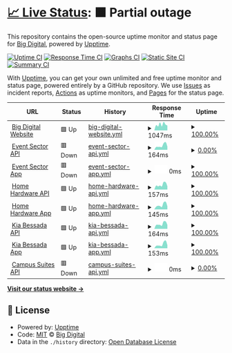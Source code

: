 # [📈 Live Status](https://big-digital.github.io/BIG_Upptime): <!--live status--> **🟧 Partial outage**

This repository contains the open-source uptime monitor and status page for [Big Digital](https://bigdigital.ca), powered by [Upptime](https://github.com/upptime/upptime).

[![Uptime CI](https://github.com/big-digital/BIG_Upptime/workflows/Uptime%20CI/badge.svg)](https://github.com/big-digital/BIG_Upptime/actions?query=workflow%3A%22Uptime+CI%22)
[![Response Time CI](https://github.com/big-digital/BIG_Upptime/workflows/Response%20Time%20CI/badge.svg)](https://github.com/big-digital/BIG_Upptime/actions?query=workflow%3A%22Response+Time+CI%22)
[![Graphs CI](https://github.com/big-digital/BIG_Upptime/workflows/Graphs%20CI/badge.svg)](https://github.com/big-digital/BIG_Upptime/actions?query=workflow%3A%22Graphs+CI%22)
[![Static Site CI](https://github.com/big-digital/BIG_Upptime/workflows/Static%20Site%20CI/badge.svg)](https://github.com/big-digital/BIG_Upptime/actions?query=workflow%3A%22Static+Site+CI%22)
[![Summary CI](https://github.com/big-digital/BIG_Upptime/workflows/Summary%20CI/badge.svg)](https://github.com/big-digital/BIG_Upptime/actions?query=workflow%3A%22Summary+CI%22)

With [Upptime](https://upptime.js.org), you can get your own unlimited and free uptime monitor and status page, powered entirely by a GitHub repository. We use [Issues](https://github.com/big-digital/BIG_Upptime/issues) as incident reports, [Actions](https://github.com/big-digital/BIG_Upptime/actions) as uptime monitors, and [Pages](https://big-digital.github.io/BIG_Upptime) for the status page.

<!--start: status pages-->
<!-- This summary is generated by Upptime (https://github.com/upptime/upptime) -->
<!-- Do not edit this manually, your changes will be overwritten -->
<!-- prettier-ignore -->
| URL | Status | History | Response Time | Uptime |
| --- | ------ | ------- | ------------- | ------ |
| <img alt="" src="https://icons.duckduckgo.com/ip3/bigdigital.ca.ico" height="13"> [Big Digital Website](https://bigdigital.ca) | 🟩 Up | [big-digital-website.yml](https://github.com/Big-Digital/BIG_Upptime/commits/HEAD/history/big-digital-website.yml) | <details><summary><img alt="Response time graph" src="./graphs/big-digital-website/response-time-week.png" height="20"> 1047ms</summary><br><a href="https://big-digital.github.io/BIG_Upptime/history/big-digital-website"><img alt="Response time 772" src="https://img.shields.io/endpoint?url=https%3A%2F%2Fraw.githubusercontent.com%2FBig-Digital%2FBIG_Upptime%2FHEAD%2Fapi%2Fbig-digital-website%2Fresponse-time.json"></a><br><a href="https://big-digital.github.io/BIG_Upptime/history/big-digital-website"><img alt="24-hour response time 887" src="https://img.shields.io/endpoint?url=https%3A%2F%2Fraw.githubusercontent.com%2FBig-Digital%2FBIG_Upptime%2FHEAD%2Fapi%2Fbig-digital-website%2Fresponse-time-day.json"></a><br><a href="https://big-digital.github.io/BIG_Upptime/history/big-digital-website"><img alt="7-day response time 1047" src="https://img.shields.io/endpoint?url=https%3A%2F%2Fraw.githubusercontent.com%2FBig-Digital%2FBIG_Upptime%2FHEAD%2Fapi%2Fbig-digital-website%2Fresponse-time-week.json"></a><br><a href="https://big-digital.github.io/BIG_Upptime/history/big-digital-website"><img alt="30-day response time 1116" src="https://img.shields.io/endpoint?url=https%3A%2F%2Fraw.githubusercontent.com%2FBig-Digital%2FBIG_Upptime%2FHEAD%2Fapi%2Fbig-digital-website%2Fresponse-time-month.json"></a><br><a href="https://big-digital.github.io/BIG_Upptime/history/big-digital-website"><img alt="1-year response time 853" src="https://img.shields.io/endpoint?url=https%3A%2F%2Fraw.githubusercontent.com%2FBig-Digital%2FBIG_Upptime%2FHEAD%2Fapi%2Fbig-digital-website%2Fresponse-time-year.json"></a></details> | <details><summary><a href="https://big-digital.github.io/BIG_Upptime/history/big-digital-website">100.00%</a></summary><a href="https://big-digital.github.io/BIG_Upptime/history/big-digital-website"><img alt="All-time uptime 99.57%" src="https://img.shields.io/endpoint?url=https%3A%2F%2Fraw.githubusercontent.com%2FBig-Digital%2FBIG_Upptime%2FHEAD%2Fapi%2Fbig-digital-website%2Fuptime.json"></a><br><a href="https://big-digital.github.io/BIG_Upptime/history/big-digital-website"><img alt="24-hour uptime 100.00%" src="https://img.shields.io/endpoint?url=https%3A%2F%2Fraw.githubusercontent.com%2FBig-Digital%2FBIG_Upptime%2FHEAD%2Fapi%2Fbig-digital-website%2Fuptime-day.json"></a><br><a href="https://big-digital.github.io/BIG_Upptime/history/big-digital-website"><img alt="7-day uptime 100.00%" src="https://img.shields.io/endpoint?url=https%3A%2F%2Fraw.githubusercontent.com%2FBig-Digital%2FBIG_Upptime%2FHEAD%2Fapi%2Fbig-digital-website%2Fuptime-week.json"></a><br><a href="https://big-digital.github.io/BIG_Upptime/history/big-digital-website"><img alt="30-day uptime 100.00%" src="https://img.shields.io/endpoint?url=https%3A%2F%2Fraw.githubusercontent.com%2FBig-Digital%2FBIG_Upptime%2FHEAD%2Fapi%2Fbig-digital-website%2Fuptime-month.json"></a><br><a href="https://big-digital.github.io/BIG_Upptime/history/big-digital-website"><img alt="1-year uptime 99.84%" src="https://img.shields.io/endpoint?url=https%3A%2F%2Fraw.githubusercontent.com%2FBig-Digital%2FBIG_Upptime%2FHEAD%2Fapi%2Fbig-digital-website%2Fuptime-year.json"></a></details>
| <img alt="" src="https://icons.duckduckgo.com/ip3/demo.bigdigital.ca.ico" height="13"> [Event Sector API](https://demo.bigdigital.ca/collections) | 🟥 Down | [event-sector-api.yml](https://github.com/Big-Digital/BIG_Upptime/commits/HEAD/history/event-sector-api.yml) | <details><summary><img alt="Response time graph" src="./graphs/event-sector-api/response-time-week.png" height="20"> 164ms</summary><br><a href="https://big-digital.github.io/BIG_Upptime/history/event-sector-api"><img alt="Response time 188" src="https://img.shields.io/endpoint?url=https%3A%2F%2Fraw.githubusercontent.com%2FBig-Digital%2FBIG_Upptime%2FHEAD%2Fapi%2Fevent-sector-api%2Fresponse-time.json"></a><br><a href="https://big-digital.github.io/BIG_Upptime/history/event-sector-api"><img alt="24-hour response time 124" src="https://img.shields.io/endpoint?url=https%3A%2F%2Fraw.githubusercontent.com%2FBig-Digital%2FBIG_Upptime%2FHEAD%2Fapi%2Fevent-sector-api%2Fresponse-time-day.json"></a><br><a href="https://big-digital.github.io/BIG_Upptime/history/event-sector-api"><img alt="7-day response time 164" src="https://img.shields.io/endpoint?url=https%3A%2F%2Fraw.githubusercontent.com%2FBig-Digital%2FBIG_Upptime%2FHEAD%2Fapi%2Fevent-sector-api%2Fresponse-time-week.json"></a><br><a href="https://big-digital.github.io/BIG_Upptime/history/event-sector-api"><img alt="30-day response time 173" src="https://img.shields.io/endpoint?url=https%3A%2F%2Fraw.githubusercontent.com%2FBig-Digital%2FBIG_Upptime%2FHEAD%2Fapi%2Fevent-sector-api%2Fresponse-time-month.json"></a><br><a href="https://big-digital.github.io/BIG_Upptime/history/event-sector-api"><img alt="1-year response time 174" src="https://img.shields.io/endpoint?url=https%3A%2F%2Fraw.githubusercontent.com%2FBig-Digital%2FBIG_Upptime%2FHEAD%2Fapi%2Fevent-sector-api%2Fresponse-time-year.json"></a></details> | <details><summary><a href="https://big-digital.github.io/BIG_Upptime/history/event-sector-api">0.00%</a></summary><a href="https://big-digital.github.io/BIG_Upptime/history/event-sector-api"><img alt="All-time uptime 79.51%" src="https://img.shields.io/endpoint?url=https%3A%2F%2Fraw.githubusercontent.com%2FBig-Digital%2FBIG_Upptime%2FHEAD%2Fapi%2Fevent-sector-api%2Fuptime.json"></a><br><a href="https://big-digital.github.io/BIG_Upptime/history/event-sector-api"><img alt="24-hour uptime 0.00%" src="https://img.shields.io/endpoint?url=https%3A%2F%2Fraw.githubusercontent.com%2FBig-Digital%2FBIG_Upptime%2FHEAD%2Fapi%2Fevent-sector-api%2Fuptime-day.json"></a><br><a href="https://big-digital.github.io/BIG_Upptime/history/event-sector-api"><img alt="7-day uptime 0.00%" src="https://img.shields.io/endpoint?url=https%3A%2F%2Fraw.githubusercontent.com%2FBig-Digital%2FBIG_Upptime%2FHEAD%2Fapi%2Fevent-sector-api%2Fuptime-week.json"></a><br><a href="https://big-digital.github.io/BIG_Upptime/history/event-sector-api"><img alt="30-day uptime 0.00%" src="https://img.shields.io/endpoint?url=https%3A%2F%2Fraw.githubusercontent.com%2FBig-Digital%2FBIG_Upptime%2FHEAD%2Fapi%2Fevent-sector-api%2Fuptime-month.json"></a><br><a href="https://big-digital.github.io/BIG_Upptime/history/event-sector-api"><img alt="1-year uptime 60.23%" src="https://img.shields.io/endpoint?url=https%3A%2F%2Fraw.githubusercontent.com%2FBig-Digital%2FBIG_Upptime%2FHEAD%2Fapi%2Fevent-sector-api%2Fuptime-year.json"></a></details>
| <img alt="" src="https://icons.duckduckgo.com/ip3/staging.demo.bigdigital.ca.ico" height="13"> [Event Sector App](https://staging.demo.bigdigital.ca/real-time-emergency-messaging) | 🟥 Down | [event-sector-app.yml](https://github.com/Big-Digital/BIG_Upptime/commits/HEAD/history/event-sector-app.yml) | <details><summary><img alt="Response time graph" src="./graphs/event-sector-app/response-time-week.png" height="20"> 0ms</summary><br><a href="https://big-digital.github.io/BIG_Upptime/history/event-sector-app"><img alt="Response time 0" src="https://img.shields.io/endpoint?url=https%3A%2F%2Fraw.githubusercontent.com%2FBig-Digital%2FBIG_Upptime%2FHEAD%2Fapi%2Fevent-sector-app%2Fresponse-time.json"></a><br><a href="https://big-digital.github.io/BIG_Upptime/history/event-sector-app"><img alt="24-hour response time 0" src="https://img.shields.io/endpoint?url=https%3A%2F%2Fraw.githubusercontent.com%2FBig-Digital%2FBIG_Upptime%2FHEAD%2Fapi%2Fevent-sector-app%2Fresponse-time-day.json"></a><br><a href="https://big-digital.github.io/BIG_Upptime/history/event-sector-app"><img alt="7-day response time 0" src="https://img.shields.io/endpoint?url=https%3A%2F%2Fraw.githubusercontent.com%2FBig-Digital%2FBIG_Upptime%2FHEAD%2Fapi%2Fevent-sector-app%2Fresponse-time-week.json"></a><br><a href="https://big-digital.github.io/BIG_Upptime/history/event-sector-app"><img alt="30-day response time 0" src="https://img.shields.io/endpoint?url=https%3A%2F%2Fraw.githubusercontent.com%2FBig-Digital%2FBIG_Upptime%2FHEAD%2Fapi%2Fevent-sector-app%2Fresponse-time-month.json"></a><br><a href="https://big-digital.github.io/BIG_Upptime/history/event-sector-app"><img alt="1-year response time 0" src="https://img.shields.io/endpoint?url=https%3A%2F%2Fraw.githubusercontent.com%2FBig-Digital%2FBIG_Upptime%2FHEAD%2Fapi%2Fevent-sector-app%2Fresponse-time-year.json"></a></details> | <details><summary><a href="https://big-digital.github.io/BIG_Upptime/history/event-sector-app">100.00%</a></summary><a href="https://big-digital.github.io/BIG_Upptime/history/event-sector-app"><img alt="All-time uptime 99.96%" src="https://img.shields.io/endpoint?url=https%3A%2F%2Fraw.githubusercontent.com%2FBig-Digital%2FBIG_Upptime%2FHEAD%2Fapi%2Fevent-sector-app%2Fuptime.json"></a><br><a href="https://big-digital.github.io/BIG_Upptime/history/event-sector-app"><img alt="24-hour uptime 100.00%" src="https://img.shields.io/endpoint?url=https%3A%2F%2Fraw.githubusercontent.com%2FBig-Digital%2FBIG_Upptime%2FHEAD%2Fapi%2Fevent-sector-app%2Fuptime-day.json"></a><br><a href="https://big-digital.github.io/BIG_Upptime/history/event-sector-app"><img alt="7-day uptime 100.00%" src="https://img.shields.io/endpoint?url=https%3A%2F%2Fraw.githubusercontent.com%2FBig-Digital%2FBIG_Upptime%2FHEAD%2Fapi%2Fevent-sector-app%2Fuptime-week.json"></a><br><a href="https://big-digital.github.io/BIG_Upptime/history/event-sector-app"><img alt="30-day uptime 100.00%" src="https://img.shields.io/endpoint?url=https%3A%2F%2Fraw.githubusercontent.com%2FBig-Digital%2FBIG_Upptime%2FHEAD%2Fapi%2Fevent-sector-app%2Fuptime-month.json"></a><br><a href="https://big-digital.github.io/BIG_Upptime/history/event-sector-app"><img alt="1-year uptime 100.00%" src="https://img.shields.io/endpoint?url=https%3A%2F%2Fraw.githubusercontent.com%2FBig-Digital%2FBIG_Upptime%2FHEAD%2Fapi%2Fevent-sector-app%2Fuptime-year.json"></a></details>
| <img alt="" src="https://icons.duckduckgo.com/ip3/homehardware.bigdigital.ca.ico" height="13"> [Home Hardware API](https://homehardware.bigdigital.ca/collections) | 🟩 Up | [home-hardware-api.yml](https://github.com/Big-Digital/BIG_Upptime/commits/HEAD/history/home-hardware-api.yml) | <details><summary><img alt="Response time graph" src="./graphs/home-hardware-api/response-time-week.png" height="20"> 157ms</summary><br><a href="https://big-digital.github.io/BIG_Upptime/history/home-hardware-api"><img alt="Response time 178" src="https://img.shields.io/endpoint?url=https%3A%2F%2Fraw.githubusercontent.com%2FBig-Digital%2FBIG_Upptime%2FHEAD%2Fapi%2Fhome-hardware-api%2Fresponse-time.json"></a><br><a href="https://big-digital.github.io/BIG_Upptime/history/home-hardware-api"><img alt="24-hour response time 109" src="https://img.shields.io/endpoint?url=https%3A%2F%2Fraw.githubusercontent.com%2FBig-Digital%2FBIG_Upptime%2FHEAD%2Fapi%2Fhome-hardware-api%2Fresponse-time-day.json"></a><br><a href="https://big-digital.github.io/BIG_Upptime/history/home-hardware-api"><img alt="7-day response time 157" src="https://img.shields.io/endpoint?url=https%3A%2F%2Fraw.githubusercontent.com%2FBig-Digital%2FBIG_Upptime%2FHEAD%2Fapi%2Fhome-hardware-api%2Fresponse-time-week.json"></a><br><a href="https://big-digital.github.io/BIG_Upptime/history/home-hardware-api"><img alt="30-day response time 163" src="https://img.shields.io/endpoint?url=https%3A%2F%2Fraw.githubusercontent.com%2FBig-Digital%2FBIG_Upptime%2FHEAD%2Fapi%2Fhome-hardware-api%2Fresponse-time-month.json"></a><br><a href="https://big-digital.github.io/BIG_Upptime/history/home-hardware-api"><img alt="1-year response time 164" src="https://img.shields.io/endpoint?url=https%3A%2F%2Fraw.githubusercontent.com%2FBig-Digital%2FBIG_Upptime%2FHEAD%2Fapi%2Fhome-hardware-api%2Fresponse-time-year.json"></a></details> | <details><summary><a href="https://big-digital.github.io/BIG_Upptime/history/home-hardware-api">100.00%</a></summary><a href="https://big-digital.github.io/BIG_Upptime/history/home-hardware-api"><img alt="All-time uptime 100.00%" src="https://img.shields.io/endpoint?url=https%3A%2F%2Fraw.githubusercontent.com%2FBig-Digital%2FBIG_Upptime%2FHEAD%2Fapi%2Fhome-hardware-api%2Fuptime.json"></a><br><a href="https://big-digital.github.io/BIG_Upptime/history/home-hardware-api"><img alt="24-hour uptime 100.00%" src="https://img.shields.io/endpoint?url=https%3A%2F%2Fraw.githubusercontent.com%2FBig-Digital%2FBIG_Upptime%2FHEAD%2Fapi%2Fhome-hardware-api%2Fuptime-day.json"></a><br><a href="https://big-digital.github.io/BIG_Upptime/history/home-hardware-api"><img alt="7-day uptime 100.00%" src="https://img.shields.io/endpoint?url=https%3A%2F%2Fraw.githubusercontent.com%2FBig-Digital%2FBIG_Upptime%2FHEAD%2Fapi%2Fhome-hardware-api%2Fuptime-week.json"></a><br><a href="https://big-digital.github.io/BIG_Upptime/history/home-hardware-api"><img alt="30-day uptime 100.00%" src="https://img.shields.io/endpoint?url=https%3A%2F%2Fraw.githubusercontent.com%2FBig-Digital%2FBIG_Upptime%2FHEAD%2Fapi%2Fhome-hardware-api%2Fuptime-month.json"></a><br><a href="https://big-digital.github.io/BIG_Upptime/history/home-hardware-api"><img alt="1-year uptime 100.00%" src="https://img.shields.io/endpoint?url=https%3A%2F%2Fraw.githubusercontent.com%2FBig-Digital%2FBIG_Upptime%2FHEAD%2Fapi%2Fhome-hardware-api%2Fuptime-year.json"></a></details>
| <img alt="" src="https://icons.duckduckgo.com/ip3/app.homehardware.bigdigital.ca.ico" height="13"> [Home Hardware App](https://app.homehardware.bigdigital.ca/content) | 🟩 Up | [home-hardware-app.yml](https://github.com/Big-Digital/BIG_Upptime/commits/HEAD/history/home-hardware-app.yml) | <details><summary><img alt="Response time graph" src="./graphs/home-hardware-app/response-time-week.png" height="20"> 145ms</summary><br><a href="https://big-digital.github.io/BIG_Upptime/history/home-hardware-app"><img alt="Response time 171" src="https://img.shields.io/endpoint?url=https%3A%2F%2Fraw.githubusercontent.com%2FBig-Digital%2FBIG_Upptime%2FHEAD%2Fapi%2Fhome-hardware-app%2Fresponse-time.json"></a><br><a href="https://big-digital.github.io/BIG_Upptime/history/home-hardware-app"><img alt="24-hour response time 103" src="https://img.shields.io/endpoint?url=https%3A%2F%2Fraw.githubusercontent.com%2FBig-Digital%2FBIG_Upptime%2FHEAD%2Fapi%2Fhome-hardware-app%2Fresponse-time-day.json"></a><br><a href="https://big-digital.github.io/BIG_Upptime/history/home-hardware-app"><img alt="7-day response time 145" src="https://img.shields.io/endpoint?url=https%3A%2F%2Fraw.githubusercontent.com%2FBig-Digital%2FBIG_Upptime%2FHEAD%2Fapi%2Fhome-hardware-app%2Fresponse-time-week.json"></a><br><a href="https://big-digital.github.io/BIG_Upptime/history/home-hardware-app"><img alt="30-day response time 153" src="https://img.shields.io/endpoint?url=https%3A%2F%2Fraw.githubusercontent.com%2FBig-Digital%2FBIG_Upptime%2FHEAD%2Fapi%2Fhome-hardware-app%2Fresponse-time-month.json"></a><br><a href="https://big-digital.github.io/BIG_Upptime/history/home-hardware-app"><img alt="1-year response time 164" src="https://img.shields.io/endpoint?url=https%3A%2F%2Fraw.githubusercontent.com%2FBig-Digital%2FBIG_Upptime%2FHEAD%2Fapi%2Fhome-hardware-app%2Fresponse-time-year.json"></a></details> | <details><summary><a href="https://big-digital.github.io/BIG_Upptime/history/home-hardware-app">100.00%</a></summary><a href="https://big-digital.github.io/BIG_Upptime/history/home-hardware-app"><img alt="All-time uptime 100.00%" src="https://img.shields.io/endpoint?url=https%3A%2F%2Fraw.githubusercontent.com%2FBig-Digital%2FBIG_Upptime%2FHEAD%2Fapi%2Fhome-hardware-app%2Fuptime.json"></a><br><a href="https://big-digital.github.io/BIG_Upptime/history/home-hardware-app"><img alt="24-hour uptime 100.00%" src="https://img.shields.io/endpoint?url=https%3A%2F%2Fraw.githubusercontent.com%2FBig-Digital%2FBIG_Upptime%2FHEAD%2Fapi%2Fhome-hardware-app%2Fuptime-day.json"></a><br><a href="https://big-digital.github.io/BIG_Upptime/history/home-hardware-app"><img alt="7-day uptime 100.00%" src="https://img.shields.io/endpoint?url=https%3A%2F%2Fraw.githubusercontent.com%2FBig-Digital%2FBIG_Upptime%2FHEAD%2Fapi%2Fhome-hardware-app%2Fuptime-week.json"></a><br><a href="https://big-digital.github.io/BIG_Upptime/history/home-hardware-app"><img alt="30-day uptime 100.00%" src="https://img.shields.io/endpoint?url=https%3A%2F%2Fraw.githubusercontent.com%2FBig-Digital%2FBIG_Upptime%2FHEAD%2Fapi%2Fhome-hardware-app%2Fuptime-month.json"></a><br><a href="https://big-digital.github.io/BIG_Upptime/history/home-hardware-app"><img alt="1-year uptime 100.00%" src="https://img.shields.io/endpoint?url=https%3A%2F%2Fraw.githubusercontent.com%2FBig-Digital%2FBIG_Upptime%2FHEAD%2Fapi%2Fhome-hardware-app%2Fuptime-year.json"></a></details>
| <img alt="" src="https://icons.duckduckgo.com/ip3/kia-bessada.bigdigital.ca.ico" height="13"> [Kia Bessada API](https://kia-bessada.bigdigital.ca/collections) | 🟩 Up | [kia-bessada-api.yml](https://github.com/Big-Digital/BIG_Upptime/commits/HEAD/history/kia-bessada-api.yml) | <details><summary><img alt="Response time graph" src="./graphs/kia-bessada-api/response-time-week.png" height="20"> 164ms</summary><br><a href="https://big-digital.github.io/BIG_Upptime/history/kia-bessada-api"><img alt="Response time 173" src="https://img.shields.io/endpoint?url=https%3A%2F%2Fraw.githubusercontent.com%2FBig-Digital%2FBIG_Upptime%2FHEAD%2Fapi%2Fkia-bessada-api%2Fresponse-time.json"></a><br><a href="https://big-digital.github.io/BIG_Upptime/history/kia-bessada-api"><img alt="24-hour response time 132" src="https://img.shields.io/endpoint?url=https%3A%2F%2Fraw.githubusercontent.com%2FBig-Digital%2FBIG_Upptime%2FHEAD%2Fapi%2Fkia-bessada-api%2Fresponse-time-day.json"></a><br><a href="https://big-digital.github.io/BIG_Upptime/history/kia-bessada-api"><img alt="7-day response time 164" src="https://img.shields.io/endpoint?url=https%3A%2F%2Fraw.githubusercontent.com%2FBig-Digital%2FBIG_Upptime%2FHEAD%2Fapi%2Fkia-bessada-api%2Fresponse-time-week.json"></a><br><a href="https://big-digital.github.io/BIG_Upptime/history/kia-bessada-api"><img alt="30-day response time 165" src="https://img.shields.io/endpoint?url=https%3A%2F%2Fraw.githubusercontent.com%2FBig-Digital%2FBIG_Upptime%2FHEAD%2Fapi%2Fkia-bessada-api%2Fresponse-time-month.json"></a><br><a href="https://big-digital.github.io/BIG_Upptime/history/kia-bessada-api"><img alt="1-year response time 163" src="https://img.shields.io/endpoint?url=https%3A%2F%2Fraw.githubusercontent.com%2FBig-Digital%2FBIG_Upptime%2FHEAD%2Fapi%2Fkia-bessada-api%2Fresponse-time-year.json"></a></details> | <details><summary><a href="https://big-digital.github.io/BIG_Upptime/history/kia-bessada-api">100.00%</a></summary><a href="https://big-digital.github.io/BIG_Upptime/history/kia-bessada-api"><img alt="All-time uptime 100.00%" src="https://img.shields.io/endpoint?url=https%3A%2F%2Fraw.githubusercontent.com%2FBig-Digital%2FBIG_Upptime%2FHEAD%2Fapi%2Fkia-bessada-api%2Fuptime.json"></a><br><a href="https://big-digital.github.io/BIG_Upptime/history/kia-bessada-api"><img alt="24-hour uptime 100.00%" src="https://img.shields.io/endpoint?url=https%3A%2F%2Fraw.githubusercontent.com%2FBig-Digital%2FBIG_Upptime%2FHEAD%2Fapi%2Fkia-bessada-api%2Fuptime-day.json"></a><br><a href="https://big-digital.github.io/BIG_Upptime/history/kia-bessada-api"><img alt="7-day uptime 100.00%" src="https://img.shields.io/endpoint?url=https%3A%2F%2Fraw.githubusercontent.com%2FBig-Digital%2FBIG_Upptime%2FHEAD%2Fapi%2Fkia-bessada-api%2Fuptime-week.json"></a><br><a href="https://big-digital.github.io/BIG_Upptime/history/kia-bessada-api"><img alt="30-day uptime 100.00%" src="https://img.shields.io/endpoint?url=https%3A%2F%2Fraw.githubusercontent.com%2FBig-Digital%2FBIG_Upptime%2FHEAD%2Fapi%2Fkia-bessada-api%2Fuptime-month.json"></a><br><a href="https://big-digital.github.io/BIG_Upptime/history/kia-bessada-api"><img alt="1-year uptime 100.00%" src="https://img.shields.io/endpoint?url=https%3A%2F%2Fraw.githubusercontent.com%2FBig-Digital%2FBIG_Upptime%2FHEAD%2Fapi%2Fkia-bessada-api%2Fuptime-year.json"></a></details>
| <img alt="" src="https://icons.duckduckgo.com/ip3/app.kia-bessada.bigdigital.ca.ico" height="13"> [Kia Bessada App](https://app.kia-bessada.bigdigital.ca) | 🟩 Up | [kia-bessada-app.yml](https://github.com/Big-Digital/BIG_Upptime/commits/HEAD/history/kia-bessada-app.yml) | <details><summary><img alt="Response time graph" src="./graphs/kia-bessada-app/response-time-week.png" height="20"> 153ms</summary><br><a href="https://big-digital.github.io/BIG_Upptime/history/kia-bessada-app"><img alt="Response time 164" src="https://img.shields.io/endpoint?url=https%3A%2F%2Fraw.githubusercontent.com%2FBig-Digital%2FBIG_Upptime%2FHEAD%2Fapi%2Fkia-bessada-app%2Fresponse-time.json"></a><br><a href="https://big-digital.github.io/BIG_Upptime/history/kia-bessada-app"><img alt="24-hour response time 119" src="https://img.shields.io/endpoint?url=https%3A%2F%2Fraw.githubusercontent.com%2FBig-Digital%2FBIG_Upptime%2FHEAD%2Fapi%2Fkia-bessada-app%2Fresponse-time-day.json"></a><br><a href="https://big-digital.github.io/BIG_Upptime/history/kia-bessada-app"><img alt="7-day response time 153" src="https://img.shields.io/endpoint?url=https%3A%2F%2Fraw.githubusercontent.com%2FBig-Digital%2FBIG_Upptime%2FHEAD%2Fapi%2Fkia-bessada-app%2Fresponse-time-week.json"></a><br><a href="https://big-digital.github.io/BIG_Upptime/history/kia-bessada-app"><img alt="30-day response time 156" src="https://img.shields.io/endpoint?url=https%3A%2F%2Fraw.githubusercontent.com%2FBig-Digital%2FBIG_Upptime%2FHEAD%2Fapi%2Fkia-bessada-app%2Fresponse-time-month.json"></a><br><a href="https://big-digital.github.io/BIG_Upptime/history/kia-bessada-app"><img alt="1-year response time 154" src="https://img.shields.io/endpoint?url=https%3A%2F%2Fraw.githubusercontent.com%2FBig-Digital%2FBIG_Upptime%2FHEAD%2Fapi%2Fkia-bessada-app%2Fresponse-time-year.json"></a></details> | <details><summary><a href="https://big-digital.github.io/BIG_Upptime/history/kia-bessada-app">100.00%</a></summary><a href="https://big-digital.github.io/BIG_Upptime/history/kia-bessada-app"><img alt="All-time uptime 100.00%" src="https://img.shields.io/endpoint?url=https%3A%2F%2Fraw.githubusercontent.com%2FBig-Digital%2FBIG_Upptime%2FHEAD%2Fapi%2Fkia-bessada-app%2Fuptime.json"></a><br><a href="https://big-digital.github.io/BIG_Upptime/history/kia-bessada-app"><img alt="24-hour uptime 100.00%" src="https://img.shields.io/endpoint?url=https%3A%2F%2Fraw.githubusercontent.com%2FBig-Digital%2FBIG_Upptime%2FHEAD%2Fapi%2Fkia-bessada-app%2Fuptime-day.json"></a><br><a href="https://big-digital.github.io/BIG_Upptime/history/kia-bessada-app"><img alt="7-day uptime 100.00%" src="https://img.shields.io/endpoint?url=https%3A%2F%2Fraw.githubusercontent.com%2FBig-Digital%2FBIG_Upptime%2FHEAD%2Fapi%2Fkia-bessada-app%2Fuptime-week.json"></a><br><a href="https://big-digital.github.io/BIG_Upptime/history/kia-bessada-app"><img alt="30-day uptime 100.00%" src="https://img.shields.io/endpoint?url=https%3A%2F%2Fraw.githubusercontent.com%2FBig-Digital%2FBIG_Upptime%2FHEAD%2Fapi%2Fkia-bessada-app%2Fuptime-month.json"></a><br><a href="https://big-digital.github.io/BIG_Upptime/history/kia-bessada-app"><img alt="1-year uptime 100.00%" src="https://img.shields.io/endpoint?url=https%3A%2F%2Fraw.githubusercontent.com%2FBig-Digital%2FBIG_Upptime%2FHEAD%2Fapi%2Fkia-bessada-app%2Fuptime-year.json"></a></details>
| <img alt="" src="https://icons.duckduckgo.com/ip3/campus-suite.greenfeeds.ca.ico" height="13"> [Campus Suites API](https://campus-suite.greenfeeds.ca/collections) | 🟥 Down | [campus-suites-api.yml](https://github.com/Big-Digital/BIG_Upptime/commits/HEAD/history/campus-suites-api.yml) | <details><summary><img alt="Response time graph" src="./graphs/campus-suites-api/response-time-week.png" height="20"> 0ms</summary><br><a href="https://big-digital.github.io/BIG_Upptime/history/campus-suites-api"><img alt="Response time 0" src="https://img.shields.io/endpoint?url=https%3A%2F%2Fraw.githubusercontent.com%2FBig-Digital%2FBIG_Upptime%2FHEAD%2Fapi%2Fcampus-suites-api%2Fresponse-time.json"></a><br><a href="https://big-digital.github.io/BIG_Upptime/history/campus-suites-api"><img alt="24-hour response time 0" src="https://img.shields.io/endpoint?url=https%3A%2F%2Fraw.githubusercontent.com%2FBig-Digital%2FBIG_Upptime%2FHEAD%2Fapi%2Fcampus-suites-api%2Fresponse-time-day.json"></a><br><a href="https://big-digital.github.io/BIG_Upptime/history/campus-suites-api"><img alt="7-day response time 0" src="https://img.shields.io/endpoint?url=https%3A%2F%2Fraw.githubusercontent.com%2FBig-Digital%2FBIG_Upptime%2FHEAD%2Fapi%2Fcampus-suites-api%2Fresponse-time-week.json"></a><br><a href="https://big-digital.github.io/BIG_Upptime/history/campus-suites-api"><img alt="30-day response time 0" src="https://img.shields.io/endpoint?url=https%3A%2F%2Fraw.githubusercontent.com%2FBig-Digital%2FBIG_Upptime%2FHEAD%2Fapi%2Fcampus-suites-api%2Fresponse-time-month.json"></a><br><a href="https://big-digital.github.io/BIG_Upptime/history/campus-suites-api"><img alt="1-year response time 0" src="https://img.shields.io/endpoint?url=https%3A%2F%2Fraw.githubusercontent.com%2FBig-Digital%2FBIG_Upptime%2FHEAD%2Fapi%2Fcampus-suites-api%2Fresponse-time-year.json"></a></details> | <details><summary><a href="https://big-digital.github.io/BIG_Upptime/history/campus-suites-api">0.00%</a></summary><a href="https://big-digital.github.io/BIG_Upptime/history/campus-suites-api"><img alt="All-time uptime 0.00%" src="https://img.shields.io/endpoint?url=https%3A%2F%2Fraw.githubusercontent.com%2FBig-Digital%2FBIG_Upptime%2FHEAD%2Fapi%2Fcampus-suites-api%2Fuptime.json"></a><br><a href="https://big-digital.github.io/BIG_Upptime/history/campus-suites-api"><img alt="24-hour uptime 0.00%" src="https://img.shields.io/endpoint?url=https%3A%2F%2Fraw.githubusercontent.com%2FBig-Digital%2FBIG_Upptime%2FHEAD%2Fapi%2Fcampus-suites-api%2Fuptime-day.json"></a><br><a href="https://big-digital.github.io/BIG_Upptime/history/campus-suites-api"><img alt="7-day uptime 0.00%" src="https://img.shields.io/endpoint?url=https%3A%2F%2Fraw.githubusercontent.com%2FBig-Digital%2FBIG_Upptime%2FHEAD%2Fapi%2Fcampus-suites-api%2Fuptime-week.json"></a><br><a href="https://big-digital.github.io/BIG_Upptime/history/campus-suites-api"><img alt="30-day uptime 0.00%" src="https://img.shields.io/endpoint?url=https%3A%2F%2Fraw.githubusercontent.com%2FBig-Digital%2FBIG_Upptime%2FHEAD%2Fapi%2Fcampus-suites-api%2Fuptime-month.json"></a><br><a href="https://big-digital.github.io/BIG_Upptime/history/campus-suites-api"><img alt="1-year uptime 0.00%" src="https://img.shields.io/endpoint?url=https%3A%2F%2Fraw.githubusercontent.com%2FBig-Digital%2FBIG_Upptime%2FHEAD%2Fapi%2Fcampus-suites-api%2Fuptime-year.json"></a></details>

<!--end: status pages-->

[**Visit our status website →**](https://big-digital.github.io/BIG_Upptime)

## 📄 License

- Powered by: [Upptime](https://github.com/upptime/upptime)
- Code: [MIT](./LICENSE) © [Big Digital](https://bigdigital.ca)
- Data in the `./history` directory: [Open Database License](https://opendatacommons.org/licenses/odbl/1-0/)
